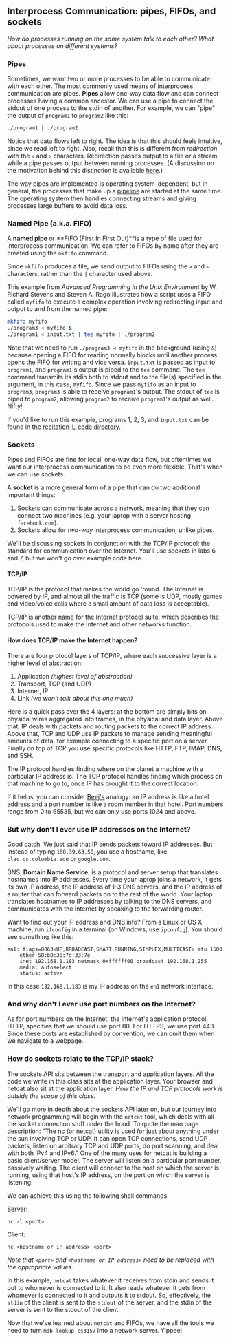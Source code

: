 ## Interprocess Communication: pipes, FIFOs, and sockets ##
_How do processes running on the same system talk to each other? What about
processes on different systems?_

### Pipes ###
Sometimes, we want two or more processes to be able to communicate with each 
other. The most commonly used means of interprocess communication are pipes.
**Pipes** allow one-way data flow and can connect processes having a common 
ancestor. We can use a pipe to connect the stdout of one process to the stdin
of another. For example, we can "pipe" the output of `program1` to `program2`
like this:

```bash
./program1 | ./program2
```

Notice that data flows left to right. The idea is that this should feels
intuitive, since we read left to right. Also, recall that this is different
from _redirection_ with the `<` and `>` characters. Redirection passes
output to a file or a stream, while a pipe passes output between running
processes. (A discussion on the motivation behind this distinction is
available [here](http://askubuntu.com/questions/172982).)

The way pipes are implemented is operating system-dependent, but in general,
the processes that make up a [pipeline](https://en.wikipedia.org/wiki/Pipeline_%28Unix%29)
are started at the same time. The operating system then handles connecting
streams and giving processes large buffers to avoid data loss.

### Named Pipe (a.k.a. FIFO) ###
A **named pipe** or **FIFO (First In First Out)**is a type of file used for
interprocess communication. We can refer to FIFOs by name after they are created
using the `mkfifo` command.

Since `mkfifo` produces a file, we send output to FIFOs using the `>` and `<`
characters, rather than the `|` character used above.

This example from *Advanced Programming in the Unix Environment* by W. Richard
Stevens and Steven A. Rago illustrates how a script uses a FIFO called 
`myfifo` to execute a complex operation involving redirecting input and output
to and from the named pipe:

```bash
mkfifo myfifo
./program3 < myfifo &
./program1 < input.txt | tee myfifo | ./program2
```

Note that we need to run ```./program3 < myfifo``` in the background (using `&`) 
because opening a FIFO for reading normally blocks until another process opens
the FIFO for writing and vice versa. `input.txt` is passed as input to `program1`,
and `program1`'s output is piped to the `tee` command. The `tee` command transmits
its stdin both to stdout and to the file(s) specified in the argument, in this
case, `myfifo`. Since we pass `myfifo` as an input to `program3`, `program3` 
is able to receive `program1`'s output. The stdout of `tee` is piped to `program2`, 
allowing `program2` to receive `program1`'s output as well. Nifty!

If you'd like to run this example, programs 1, 2, 3, and `input.txt` can be found
in the [recitation-L-code directory](https://github.com/cs3157/recitations/tree/master/L-IPC-TCP-IP/code).

### Sockets ###
Pipes and FIFOs are fine for local, one-way data flow, but oftentimes we want
our interprocess communication to be even more flexible. That's when we can use
sockets.

A **socket** is a more general form of a pipe that can do two additional important
things:

1. Sockets can communicate across a network, meaning that they can connect two
machines (e.g. your laptop with a server hosting `facebook.com`).
2. Sockets allow for _two-way_ interprocess communication, unlike pipes.

We'll be discussing sockets in conjunction with the TCP/IP protocol: the
standard for communication over the Internet. You'll use sockets in labs
6 and 7, but we won't go over example code here.

#### TCP/IP ####
TCP/IP is the protocol that makes the world go 'round. The Internet is powered by
IP, and almost all the traffic is TCP (some is UDP, mostly games and
video/voice calls where a small amount of data loss is acceptable).

[TCP/IP](https://en.wikipedia.org/wiki/Internet_protocol_suite) is another name
for the Internet protocol suite, which describes the protocols used to make
the Internet and other networks function.

#### How does TCP/IP make the Internet happen? ###
There are four protocol layers of TCP/IP, where each successive layer is
a higher level of abstraction:

1. Application _(highest level of abstraction)_
2. Transport, TCP (and UDP)
3. Internet, IP
4. Link _(we won't talk about this one much)_

Here is a quick pass over the 4 layers: at the bottom are simply bits on
physical wires aggregated into frames, in the physical and data layer. Above
that, IP deals with packets and routing packets to the correct IP address.
Above that, TCP and UDP use IP packets to manage sending meaningful amounts of
data, for example connecting to a specific port on a server. Finally on top
of TCP you use specific protocols like HTTP, FTP, IMAP, DNS, and SSH. 

The IP protocol handles finding where on the planet a machine with a particular
IP address is. The TCP protocol handles finding which process on that machine
to go to, once IP has brought it to the correct location.

If it helps, you can consider 
[Beej's](http://beej.us/guide/bgnet/output/html/multipage/index.html) analogy: 
an IP address is like a hotel address and a port number is like a room number in 
that hotel. Port numbers range from 0 to 65535, but we can only use ports 1024 
and above.

### But why don't I ever use IP addresses on the Internet? ###
Good catch. We just said that IP sends packets toward IP addresses. But instead
of typing `160.39.63.50`, you use a hostname, like `clac.cs.columbia.edu`
or `google.com`.

DNS, **Domain Name Service**, is a protocol and server setup that translates
hostnames into IP addresses. Every time your laptop joins a network, it gets
its own IP address, the IP address of 1-3 DNS servers, and the IP address of a
router that can forward packets on to the rest of the world. Your laptop
translates hostnames to IP addresses by talking to the DNS servers, and
communicates with the Internet by speaking to the forwarding router.

Want to find out your IP address and DNS info? From a Linux or OS X machine, run
`ifconfig` in a terminal (on Windows, use `ipconfig`). You should see something
like this:

```
en1: flags=8863<UP,BROADCAST,SMART,RUNNING,SIMPLEX,MULTICAST> mtu 1500
    ether 58:b0:35:7d:33:7e
    inet 192.168.1.183 netmask 0xffffff00 broadcast 192.168.1.255
    media: autoselect
    status: active
```

In this case `192.168.1.183` is my IP address on the `en1` network interface.

### And why don't I ever use port numbers on the Internet? ###
As for port numbers on the Internet, the Internet's application protocol, HTTP,
specifies that we should use port 80. For HTTPS, we use port 443. Since these
ports are established by convention, we can omit them when we navigate to a
webpage.

### How do sockets relate to the TCP/IP stack? ###
The sockets API sits between the transport and application layers. All the code
we write in this class sits at the application layer. Your browser and netcat
also sit at the application layer. _How the IP and TCP protocols work is outside
the scope of this class._

We'll go more in depth about the sockets API later on, but our journey into 
network programming will begin with the `netcat` tool, which deals with all the 
socket connection stuff under the hood. To quote the man page description: "The 
nc (or netcat) utility is used for just about anything under the sun involving 
TCP or UDP.  It can open TCP connections, send UDP packets, listen on arbitrary 
TCP and UDP ports, do port scanning, and deal with both IPv4 and IPv6." One of 
the many uses for netcat is building a basic client/server model. The server will 
listen on a particular port number, passively waiting. The client will connect to 
the host on which the server is running, using that host's IP address, on the 
port on which the server is listening.

We can achieve this using the following shell commands:

Server:

```nc -l <port>```

Client:

```nc <hostname or IP address> <port>```

_Note that `<port>` and `<hostname or IP address>` need to be replaced with the
appropriate values._

In this example, `netcat` takes whatever it receives from stdin and sends it
out to whomever is connected to it. It also reads whatever it gets from whomever
is connected to it and outputs it to stdout. So, effectively, the `stdin` of the 
client is sent to the `stdout` of the server, and the stdin of the server is sent
to the stdout of the client. 

Now that we've learned about `netcat` and FIFOs, we have all the tools we need
to turn `mdb-lookup-cs3157` into a network server. Yippee!
